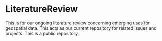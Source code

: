 # LiteratureReview
This is for our ongoing literature review concerning emerging uses for geospatial data.
This acts as our current repository for related issues and projects. 
This is a public repository. 
